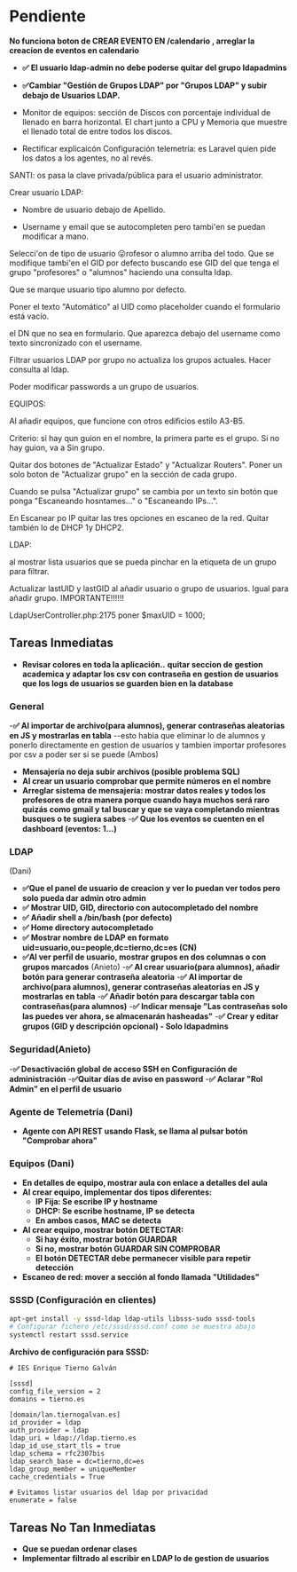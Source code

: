 # Pendiente
**No funciona boton de CREAR EVENTO EN /calendario , arreglar la creacion de eventos en calendario**



- **✅ El usuario ldap-admin no debe poderse quitar del grupo ldapadmins**


- **✅Cambiar "Gestión de Grupos LDAP" por "Grupos LDAP" y subir debajo de Usuarios LDAP.**

- Monitor de equipos: sección de Discos con porcentaje individual de llenado en barra horizontal. El chart junto a CPU y Memoria que muestre el llenado total de entre todos los discos.

- Rectificar explicaicón Configuración telemetría: es Laravel quien pide los datos a los agentes, no al revés.

SANTI: os pasa la clave privada/pública para el usuario administrator.

Crear usuario LDAP:

- Nombre de usuario debajo de Apellido.

- Username y email que se autocompleten pero tambi'en se puedan modificar a mano.

Selecci'on de tipo de usuario 😛rofesor o alumno arriba del todo. Que se modifique tambi'en el GID por defecto buscando ese GID del que tenga el grupo "profesores" o "alumnos" haciendo una consulta ldap.

Que se marque usuario tipo alumno por defecto.

Poner el texto "Automático" al UID como placeholder cuando el formulario está vacío.

el DN que no sea en formulario. Que aparezca debajo del username como texto sincronizado con el username.

Filtrar usuarios LDAP por grupo no actualiza los grupos actuales. Hacer consulta al ldap.

Poder modificar passwords a un grupo de usuarios.

EQUIPOS:

Al añadir equipos, que funcione con otros edificios estilo A3-B5.

Criterio: si hay qun guion en el nombre, la primera parte es el grupo. Si no hay guion, va a Sin grupo.

Quitar dos botones de "Actualizar Estado" y "Actualizar Routers". Poner un solo boton de "Actualizar grupo" en la sección de cada grupo.

Cuando se pulsa "Actualizar grupo" se cambia por un texto sin botón que ponga "Escaneando hosntames..." o "Escaneando IPs...".

En Escanear po IP quitar las tres opciones en escaneo de la red. Quitar también lo de DHCP 1y DHCP2.

LDAP:

al mostrar lista usuarios que se pueda pinchar en la etiqueta de un grupo para filtrar.

Actualizar lastUID y lastGID al añadir usuario o grupo de usuarios. Igual para añadir grupo. IMPORTANTE!!!!!!

LdapUserController.php:2175 poner $maxUID = 1000;

## Tareas Inmediatas
- **Revisar colores en toda la aplicación..**
**quitar seccion de gestion academica y adaptar los csv con contraseña en gestion de usuarios**
**que los logs de usuarios se guarden bien en la database**
### General
-**✅ Al importar de archivo(para alumnos), generar contraseñas aleatorias en JS y mostrarlas en tabla**
--esto habia que eliminar lo de alumnos y ponerlo directamente en gestion de usuarios y tambien importar profesores por csv a poder ser si se puede 
(Ambos)
- **Mensajería no deja subir archivos (posible problema SQL)**
- **Al crear un usuario comprobar que permite números en el nombre**
- **Arreglar sistema de mensajería: mostrar datos reales y todos los profesores de otra manera porque cuando haya muchos será raro quizás como gmail y tal buscar y que se vaya completando mientras busques o te sugiera sabes**
-**✅ Que los eventos se cuenten en el dashboard (eventos: 1...)**

### LDAP
(Dani)
- **✅Que el panel de usuario de creacion y ver lo puedan ver todos pero solo pueda dar admin otro admin**
- **✅ Mostrar UID, GID, directorio con autocompletado del nombre**
- **✅ Añadir shell a /bin/bash (por defecto)**
- **✅ Home directory autocompletado**
- **✅ Mostrar nombre de LDAP en formato uid=usuario,ou=people,dc=tierno,dc=es (CN)**
- **✅Al ver perfil de usuario, mostrar grupos en dos columnas o con grupos marcados**
(Anieto)
-**✅ Al crear usuario(para alumnos), añadir botón para generar contraseña aleatoria**
-**✅ Al importar de archivo(para alumnos), generar contraseñas aleatorias en JS y mostrarlas en tabla**
-**✅ Añadir botón para descargar tabla con contraseñas(para alumnos)**
-**✅ Indicar mensaje "Las contraseñas solo las puedes ver ahora, se almacenarán hasheadas"**
-**✅ Crear y editar grupos (GID y descripción opcional) - Solo ldapadmins**

### Seguridad(Anieto)
-**✅ Desactivación global de acceso SSH en Configuración de administración**
-**✅Quitar días de aviso en password**
-**✅ Aclarar "Rol Admin" en el perfil de usuario**

### Agente de Telemetría (Dani)
- **Agente con API REST usando Flask, se llama al pulsar botón "Comprobar ahora"**

### Equipos (Dani)
- **En detalles de equipo, mostrar aula con enlace a detalles del aula**
- **Al crear equipo, implementar dos tipos diferentes:**
  - **IP Fija: Se escribe IP y hostname**
  - **DHCP: Se escribe hostname, IP se detecta**
  - **En ambos casos, MAC se detecta**
- **Al crear equipo, mostrar botón DETECTAR:**
  - **Si hay éxito, mostrar botón GUARDAR**
  - **Si no, mostrar botón GUARDAR SIN COMPROBAR**
  - **El botón DETECTAR debe permanecer visible para repetir detección**
- **Escaneo de red: mover a sección al fondo llamada "Utilidades"**

### SSSD (Configuración en clientes)
```bash
apt-get install -y sssd-ldap ldap-utils libsss-sudo sssd-tools
# Configurar fichero /etc/sssd/sssd.conf como se muestra abajo
systemctl restart sssd.service
```

**Archivo de configuración para SSSD:**
```
# IES Enrique Tierno Galván

[sssd]
config_file_version = 2
domains = tierno.es

[domain/lan.tiernogalvan.es]
id_provider = ldap
auth_provider = ldap
ldap_uri = ldap://ldap.tierno.es
ldap_id_use_start_tls = true
ldap_schema = rfc2307bis
ldap_search_base = dc=tierno,dc=es
ldap_group_member = uniqueMember
cache_credentials = True

# Evitamos listar usuarios del ldap por privacidad
enumerate = false
```

## Tareas No Tan Inmediatas
- **Que se puedan ordenar clases**
- **Implementar filtrado al escribir en LDAP lo de gestion de usuarios**

